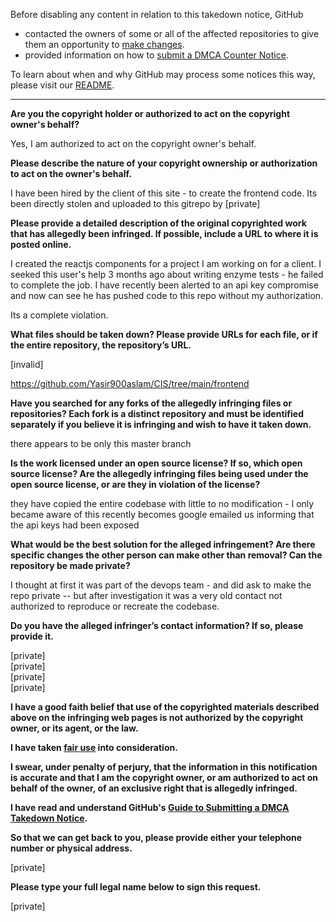 Before disabling any content in relation to this takedown notice, GitHub
- contacted the owners of some or all of the affected repositories to give them an opportunity to [make changes](https://docs.github.com/en/github/site-policy/dmca-takedown-policy#a-how-does-this-actually-work).
- provided information on how to [submit a DMCA Counter Notice](https://docs.github.com/en/articles/guide-to-submitting-a-dmca-counter-notice).

To learn about when and why GitHub may process some notices this way, please visit our [README](https://github.com/github/dmca/blob/master/README.md#anatomy-of-a-takedown-notice).

---

**Are you the copyright holder or authorized to act on the copyright owner's behalf?**

Yes, I am authorized to act on the copyright owner's behalf.

**Please describe the nature of your copyright ownership or authorization to act on the owner's behalf.**

I have been hired by the client of this site - to create the frontend code. Its been directly stolen and uploaded to this gitrepo by [private]

**Please provide a detailed description of the original copyrighted work that has allegedly been infringed. If possible, include a URL to where it is posted online.**

I created the reactjs components for a project I am working on for a client. I seeked this user's help 3 months ago about writing enzyme tests - he failed to complete the job. I have recently been alerted to an api key compromise and now can see he has pushed code to this repo without my authorization.

Its a complete violation.

**What files should be taken down? Please provide URLs for each file, or if the entire repository, the repository’s URL.**

[invalid]

https://github.com/Yasir900aslam/CIS/tree/main/frontend

**Have you searched for any forks of the allegedly infringing files or repositories? Each fork is a distinct repository and must be identified separately if you believe it is infringing and wish to have it taken down.**

there appears to be only this master branch

**Is the work licensed under an open source license? If so, which open source license? Are the allegedly infringing files being used under the open source license, or are they in violation of the license?**

they have copied the entire codebase with little to no modification - I only became aware of this recently becomes google emailed us informing that the api keys had been exposed

**What would be the best solution for the alleged infringement? Are there specific changes the other person can make other than removal? Can the repository be made private?**

I thought at first it was part of the devops team - and did ask to make the repo private -- but after investigation it was a very old contact not authorized to reproduce or recreate the codebase.

**Do you have the alleged infringer’s contact information? If so, please provide it.**

[private]  
[private]  
[private]  
[private]  

**I have a good faith belief that use of the copyrighted materials described above on the infringing web pages is not authorized by the copyright owner, or its agent, or the law.**

**I have taken <a href="https://www.lumendatabase.org/topics/22">fair use</a> into consideration.**

**I swear, under penalty of perjury, that the information in this notification is accurate and that I am the copyright owner, or am authorized to act on behalf of the owner, of an exclusive right that is allegedly infringed.**

**I have read and understand GitHub's <a href="https://docs.github.com/articles/guide-to-submitting-a-dmca-takedown-notice/">Guide to Submitting a DMCA Takedown Notice</a>.**

**So that we can get back to you, please provide either your telephone number or physical address.**

[private]  

**Please type your full legal name below to sign this request.**

[private]  
